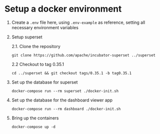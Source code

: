 # Setup a docker environment

1. Create a `.env` file here, using `.env-example` as reference,
setting all necessary environment variables

2. Setup superset

    2.1. Clone the repository
    
    `git clone https://github.com/apache/incubator-superset ../superset`

    2.2 Checkout to tag 0.35.1

    `cd ../superset && git checkout tags/0.35.1 -b tag0.35.1`

3. Set up the database for superset

    `docker-compose run --rm superset ./docker-init.sh`

4. Set up the database for the dashboard viewer app

    `docker-compose run --rm dashboard ./docker-init.sh`

4. Bring up the containers

    `docker-compose up -d`
